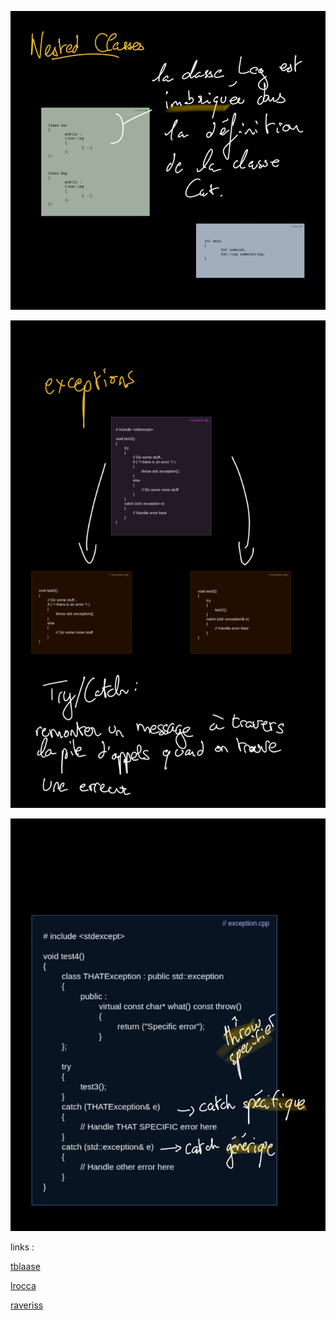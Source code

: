 <p align="center">
  <img src="./ressources/nested.png" alt="42"/>
</p>
<p align="center">
  <img src="./ressources/exceptions.png" alt="42"/>
</p>
<p align="center">
  <img src="./ressources/exceptions_2.png" alt="42"/>
</p>

links :

[tblaase](https://github.com/tblaase/CPP-Module-05/tree/main)

[lrocca](https://github.com/lrocca/cpp05/tree/master)

[raveriss](https://github.com/raveriss/cpp05/tree/main)